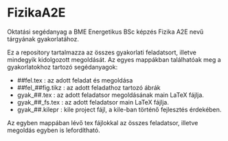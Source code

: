 # FizikaA2E
Oktatási segédanyag a BME Energetikus BSc képzés Fizika A2E nevű tárgyának gyakorlatához.

Ez a repository tartalmazza az összes gyakorlati feladatsort, illetve mindegyik kidolgozott megoldását. 
Az egyes mappákban találhatóak meg a gyakorlatokhoz tartozó segédanyagok:
  - ##fel.tex : az adott feladat és megoldása
  - ##fel_##fig.tikz : az adott feladathoz tartozó ábrák
  - gyak_##.tex : az adott feladatsor megoldásának main LaTeX fájlja.
  - gyak_##_fs.tex : az adott feladatsor main LaTeX fájlja.
  - gyak_##.kilepr : kile project fájl, a kile-ban történő fejlesztés érdekében. 
  
Az egyben mappában lévő tex fájlokkal az összes feladatsor, illetve megoldás egyben is lefordítható.
